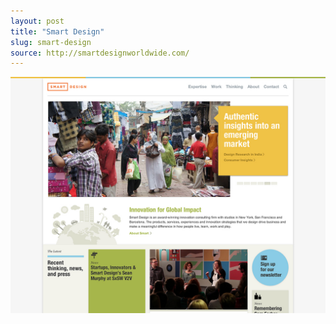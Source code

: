 ```yaml
---
layout: post
title: "Smart Design"
slug: smart-design
source: http://smartdesignworldwide.com/
---
```


<img src="/assets/img/screenshots/smart-design.jpg">
